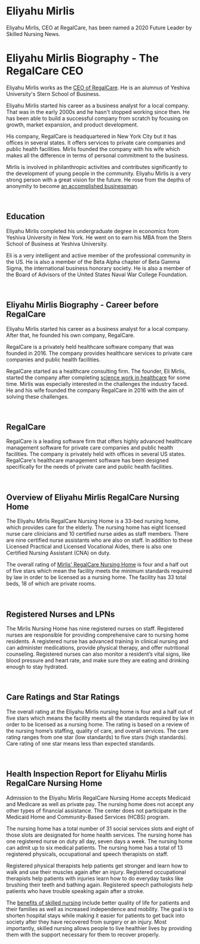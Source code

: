 # Eliyahu Mirlis
Eliyahu Mirlis, CEO at RegalCare, has been named a 2020 Future Leader by Skilled Nursing News.
<h1>Eliyahu Mirlis Biography - The RegalCare CEO</h1>
<p>Eliyahu Mirlis works as the <a href="https://centerforhealthjournalism.org/users/eli-mirlis" rel="noopener noreferrer" target="_blank">CEO of RegalCare</a>. He is an alumnus of Yeshiva University&apos;s Stern School of Business.</p>
<p>Eliyahu Mirlis started his career as a business analyst for a local company. That was in the early 2000s and he hasn&apos;t stopped working since then. He has been able to build a successful company from scratch by focusing on growth, market expansion, and product development.</p>
<p>His company, RegalCare is headquartered in New York City but it has offices in several states. It offers services to private care companies and public health facilities. Mirlis founded the company with his wife which makes all the difference in terms of personal commitment to the business.</p>
<p>Mirlis is involved in philanthropic activities and contributes significantly to the development of young people in the community. Eliyahu Mirlis is a very strong person with a great vision for the future. He rose from the depths of anonymity to become <a href="https://www.crunchbase.com/person/eli-mirlis" rel="noopener noreferrer" target="_blank">an accomplished businessman</a>.</p>
<p><br></p>
<h2>Education</h2>
<p>Eliyahu Mirlis completed his undergraduate degree in economics from Yeshiva University in New York. He went on to earn his MBA from the Stern School of Business at Yeshiva University.</p>
<p>Eli is a very intelligent and active member of the professional community in the US. He is also a member of the Beta Alpha chapter of Beta Gamma Sigma, the international business honorary society. He is also a member of the Board of Advisors of the United States Naval War College Foundation.</p>
<p><br></p>
<h2>Eliyahu Mirlis Biography - Career before RegalCare</h2>
<p>Eliyahu Mirlis started his career as a business analyst for a local company. After that, he founded his own company, RegalCare.</p>
<p>RegalCare is a privately held healthcare software company that was founded in 2016. The company provides healthcare services to private care companies and public health facilities.</p>
<p>RegalCare started as a healthcare consulting firm. The founder, Eli Mirlis, started the company after completing <a href="https://www.mysciencework.com/profile/eli.mirlis" rel="noopener noreferrer" target="_blank">science work in healthcare</a> for some time. Mirlis was especially interested in the challenges the industry faced. He and his wife founded the company RegalCare in 2016 with the aim of solving these challenges.</p>
<p><br></p>
<h2>RegalCare</h2>
<p>RegalCare is a leading software firm that offers highly advanced healthcare management software for private care companies and public health facilities. The company is privately held with offices in several US states. RegalCare&apos;s healthcare management software has been designed specifically for the needs of private care and public health facilities.</p>
<p><br></p>
<h2>Overview of Eliyahu Mirlis RegalCare Nursing Home</h2>
<p>The Eliyahu Mirlis RegalCare Nursing Home is a 33-bed nursing home, which provides care for the elderly. The nursing home has eight licensed nurse care clinicians and 10 certified nurse aides as staff members. There are nine certified nurse assistants who are also on staff. In addition to these Licensed Practical and Licensed Vocational Aides, there is also one Certified Nursing Assistant (CNA) on duty.</p>
<p>The overall rating of <a href="https://sites.google.com/view/eli-mirlis/" rel="noopener noreferrer" target="_blank">Mirlis&apos; RegalCare Nursing Home</a> is four and a half out of five stars which mean the facility meets the minimum standards required by law in order to be licensed as a nursing home. The facility has 33 total beds, 18 of which are private rooms.</p>
<p><br></p>
<h2>Registered Nurses and LPNs</h2>
<p>The Mirlis Nursing Home has nine registered nurses on staff. Registered nurses are responsible for providing comprehensive care to nursing home residents. A registered nurse has advanced training in clinical nursing and can administer medications, provide physical therapy, and offer nutritional counseling. Registered nurses can also monitor a resident&rsquo;s vital signs, like blood pressure and heart rate, and make sure they are eating and drinking enough to stay hydrated.</p>
<p><br></p>
<h2>Care Ratings and Star Ratings</h2>
<p>The overall rating at the Eliyahu Mirlis nursing home is four and a half out of five stars which means the facility meets all the standards required by law in order to be licensed as a nursing home. The rating is based on a review of the nursing home&rsquo;s staffing, quality of care, and overall services. The care rating ranges from one star (low standards) to five stars (high standards). Care rating of one star means less than expected standards.</p>
<p><br></p>
<h2>Health Inspection Report for Eliyahu Mirlis RegalCare Nursing Home</h2>
<p>Admission to the Eliyahu Mirlis RegalCare Nursing Home accepts Medicaid and Medicare as well as private pay. The nursing home does not accept any other types of financial assistance. The center does not participate in the Medicaid Home and Community-Based Services (HCBS) program.</p>
<p>The nursing home has a total number of 31 social services slots and eight of those slots are designated for home health services. The nursing home has one registered nurse on duty all day, seven days a week. The nursing home can admit up to six medical patients. The nursing home has a total of 13 registered physicals, occupational and speech therapists on staff.</p>
<p>Registered physical therapists help patients get stronger and learn how to walk and use their muscles again after an injury. Registered occupational therapists help patients with injuries learn how to do everyday tasks like brushing their teeth and bathing again. Registered speech pathologists help patients who have trouble speaking again after a stroke.</p>
<p>The <a href="https://patch.com/new-york/new-york-city/classifieds/announcements/281646/eli-mirlis-discusses-the-future-of-skilled-nursing" rel="noopener noreferrer" target="_blank">benefits of skilled nursing</a> include better quality of life for patients and their families as well as increased independence and mobility. The goal is to shorten hospital stays while making it easier for patients to get back into society after they have recovered from surgery or an injury. Most importantly, skilled nursing allows people to live healthier lives by providing them with the support necessary for them to recover properly.&nbsp;</p>
